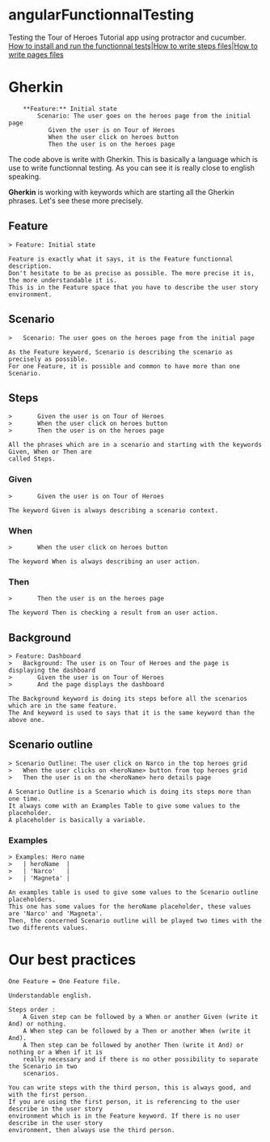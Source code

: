 # angularFunctionnalTesting

Testing the Tour of Heroes Tutorial app using protractor and cucumber.
[How to install and run the functionnal tests](../)|[How to write steps files](../step_definitions)|[How to write pages files](../pages)

# Gherkin

```
    **Feature:** Initial state
        Scenario: The user goes on the heroes page from the initial page
           Given the user is on Tour of Heroes
           When the user click on heroes button
           Then the user is on the heroes page
```

The code above is write with Gherkin.
This is basically a language which is use to write functionnal testing.
As you can see it is really close to english speaking.

**Gherkin** is working with keywords which are starting all the Gherkin phrases.
Let's see these more precisely.

## Feature

    > Feature: Initial state

    Feature is exactly what it says, it is the Feature functionnal description.
    Don't hesitate to be as precise as possible. The more precise it is, the more understandable it is.
    This is in the Feature space that you have to describe the user story environment.

## Scenario

    >   Scenario: The user goes on the heroes page from the initial page

    As the Feature keyword, Scenario is describing the scenario as precisely as possible.
    For one Feature, it is possible and common to have more than one Scenario.

## Steps

    >       Given the user is on Tour of Heroes
    >       When the user click on heroes button
    >       Then the user is on the heroes page

    All the phrases which are in a scenario and starting with the keywords Given, When or Then are
    called Steps.

### Given

    >       Given the user is on Tour of Heroes

    The keyword Given is always describing a scenario context.

### When

    >       When the user click on heroes button

    The keyword When is always describing an user action.

### Then

    >       Then the user is on the heroes page

    The keyword Then is checking a result from an user action.

## Background

    > Feature: Dashboard
    >   Background: The user is on Tour of Heroes and the page is displaying the dashboard
    >       Given the user is on Tour of Heroes
    >       And the page displays the dashboard

    The Background keyword is doing its steps before all the scenarios which are in the same feature.
    The And keyword is used to says that it is the same keyword than the above one.

## Scenario outline

    > Scenario Outline: The user click on Narco in the top heroes grid
    >   When the user clicks on <heroName> button from top heroes grid
    >   Then the user is on the <heroName> hero details page

    A Scenario Outline is a Scenario which is doing its steps more than one time.
    It always come with an Examples Table to give some values to the placeholder.
    A placeholder is basically a variable.

### Examples

    > Examples: Hero name
    >   | heroName  |
    >   | 'Narco'   |
    >   | 'Magneta' |

    An examples table is used to give some values to the Scenario outline placeholders.
    This one has some values for the heroName placeholder, these values are 'Narco' and 'Magneta'.
    Then, the concerned Scenario outline will be played two times with the two differents values.

# Our best practices

    One Feature = One Feature file.

    Understandable english.

    Steps order :
        A Given step can be followed by a When or another Given (write it And) or nothing.
        A When step can be followed by a Then or another When (write it And).
        A Then step can be followed by another Then (write it And) or nothing or a When if it is
        really necessary and if there is no other possibility to separate the Scenario in two
        scenarios.

    You can write steps with the third person, this is always good, and with the first person.
    If you are using the first person, it is referencing to the user describe in the user story
    environment which is in the Feature keyword. If there is no user describe in the user story
    environment, then always use the third person.

